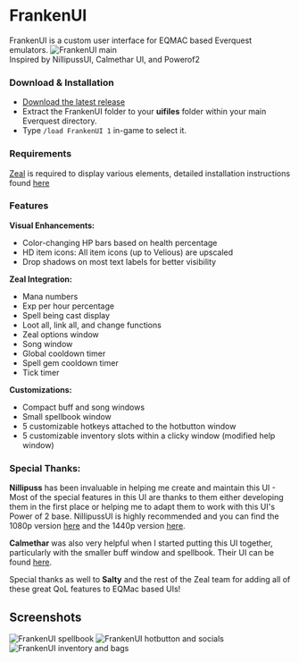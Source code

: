 # FrankenUI

FrankenUI is a custom user interface for EQMAC based Everquest emulators.
![FrankenUI main](https://github.com/user-attachments/assets/c0db867c-ead5-442b-a374-f8fbfe857570)
<br>Inspired by NillipussUI, Calmethar UI, and Powerof2

### Download & Installation

- [Download the latest release](https://github.com/anotheregostar/FrankenUI/releases/latest)
- Extract the FrankenUI folder to your **uifiles** folder within your main Everquest directory.
- Type `/load FrankenUI 1` in-game to select it.

### Requirements
[Zeal](https://github.com/iamclint/Zeal/releases) is required to display various elements, detailed installation instructions found [here](https://github.com/iamclint/Zeal?tab=readme-ov-file#installation)


### Features

**Visual Enhancements:**
- Color-changing HP bars based on health percentage
- HD item icons: All item icons (up to Velious) are upscaled
- Drop shadows on most text labels for better visibility

**Zeal Integration:**
- Mana numbers
- Exp per hour percentage
- Spell being cast display
- Loot all, link all, and change functions
- Zeal options window
- Song window
- Global cooldown timer
- Spell gem cooldown timer
- Tick timer

**Customizations:**
- Compact buff and song windows
- Small spellbook window
- 5 customizable hotkeys attached to the hotbutton window
- 5 customizable inventory slots within a clicky window (modified help window)

### Special Thanks:
**Nillipuss** has been invaluable in helping me create and maintain this UI - Most of the special features in this UI are thanks to them either developing them in the first place or helping me to adapt them to work with this UI's Power of 2 base.
NillipussUI is highly recommended and you can find the 1080p version [here](https://github.com/NilliP/NillipussUI_1080p) and the 1440p version [here](https://github.com/NilliP/NillipussUI_1440p).

**Calmethar** was also very helpful when I started putting this UI together, particularly with the smaller buff window and spellbook. Their UI can be found [here](https://www.eqinterface.com/downloads/fileinfo.php?id=6959).

Special thanks as well to **Salty** and the rest of the Zeal team for adding all of these great QoL features to EQMac based UIs!
  
## Screenshots
![FrankenUI spellbook](https://github.com/user-attachments/assets/81c7f838-b5c1-4853-be79-3824c588fff7)
![FrankenUI hotbutton and socials](https://github.com/user-attachments/assets/085376a1-dd4a-4ad9-800e-6e4b45bcd97f)
![FrankenUI inventory and bags](https://github.com/user-attachments/assets/8f6276f6-f464-4ce2-9bc0-f25c86075cd6)
